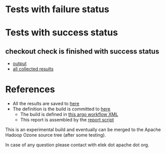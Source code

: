 # Tests with failure status


# Tests with success status

## checkout check is finished with success status

   * [output](https://raw.githubusercontent.com/elek/ozone-ci/master/pr/pr-hdds-2179-rhvxm/checkout/output.log)
   * [all collected results](https://github.com/elek/ozone-ci/tree/master/pr/pr-hdds-2179-rhvxm/checkout)




# References

 * All the results are saved to [here](https://github.com/elek/ozone-ci/tree/master/pr/pr-hdds-2179-rhvxm/)
 * The definition is the build is committed to [here](https://github.com/elek/argo-ozone)
    * The build is defined in [this argo workflow XML](https://github.com/elek/argo-ozone/blob/master/ozone-build.yaml)
    * This report is assembled by the [report script](https://github.com/elek/argo-ozone/blob/master/scripts/report.sh)

This is an experimental build and eventually can be merged to the Apache Hadoop Ozone source tree (after some testing).

In case of any question please contact with elek dot apache dot org.
